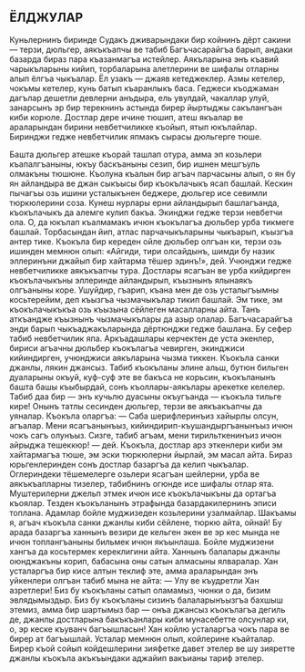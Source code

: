 ## ЁЛДЖУЛАР

Куньлернинъ биринде Судакъ дживарындаки бир койнинъ дёрт сакини — терзи, дюльгер, аякъкъапчы ве табиб Багъчасарайгъа барып, андаки базарда бираз пара къазанмагъа истейлер.
Аякъларына энъ къавий чарыкъларыны кийип, торбаларына алетлерини ве шифалы отларны алып ёлгъа чыкъалар.
Ёл узакъ — джаяв кетеджеклер.
Азмы кетелер, чокъмы кетелер, кунь батып къаранлыкъ баса.
Геджеси къоджаман дагълар дешетли девлерни анъдыра, ель увулдай, чакаллар улуй, занарсынъ эр бир терекнинъ астында бирер йыртыджы сакълангъан киби корюле.
Достлар дере ичине тюшип, атеш якъалар ве араларындан бирини невбетчиликке къойып, ятып юкълайлар.
Биринджи гедже невбетчилик япмакъ сырасы дюльгерге тюше.

Башта дюльгер атешке къорай ташлап отура, амма эп козьлери къапалгъаныны, юкъу баскъаныны сезип, бир ишнен мешгъуль олмакъны тюшюне.
Къолуна къалын бир агъач парчасыны алып, о ян бу ян айландыра ве джан сыкъысы бир къокълачыкъ ясап башлай.
Кескин пычагъы озь ишини усталыкънен беджере, дюльгер исе севимли тюркюлерини соза.
Кунеш нурлары ерни айландырып башлагъанда, къокълачыкъ да алемге кулип бакъа.
Экинджи гедже терзи невбетчи ола.
О, да юкълап къалмамакъ ичюн къокълагъа дюльбер урба тикмеге башлай.
Торбасындан йип, атлас парчачыкъларыны чыкъарып, къызгъа антер тике.
Къокъла бир кереден ойле дюльбер олгъан ки, терзи озь ишинден мемнюн олып: «Айгиди, тири олсайдынъ, шимди бу назик эллеринъни джайып бир хайтарма тёшер эдинъ!», дей.
Учюнджи гедже невбетчиликке аякъкъапчы тура.
Достлары ясагъан ве урба кийдирген къокълачыкъны эллеринде айландырып, къызнынъ ялынаякъ олгъаныны коре.
Ушуйдир, гъарип, къана мен де озь усталыгъымны косьтерейим, деп къызгъа чызмачыкълар тикип башлай.
Эм тике, эм къокълачыкъкъа озь къызына сёйлеген масалларны айта.
Танъ аткъандже къызнынъ чызмачыкълары да азыр олалар.
Багъчасарайгъа энди барып чыкъаджакъларында дёртюнджи гедже башлана.
Бу сефер табиб невбетчилик япа.
Аркъадашлары керчектен де уста экенлер, бириси агъачны дюльбер къокълагъа чевирген, экинджиси кийиндирген, учюнджиси аякъларына чызма тиккен.
Къокъла санки джанлы, лякин джансыз.
Табиб къокъланы элине альш, бутюн бильген дуаларыны окъуй, куф-суф эте ве бакъса не корьсин, къокъланынъ башта башы къыбырдай, сонъ къоллары-аякълары арекетке келелер.
Табиб даа бир — энъ кучьлю дуасыны окъугъанда — къокъла тильге кире!
Онынъ татлы сесинден дюльгер, терзи ве аякъакъапчы да уяналар.
Къокъла оларгъа: — Саба шерифлеринъиз хайырлы олсун, агъалар.
Мени ясагъанынъыз, кийиндирип-къушандыргъанынъыз ичюн чокъ сагъ олунъыз.
Сизге, табиб агъам, мени тирильткенинъиз ичюн айрыджа тешеккюр! — дей.
Къокъла, достлар арз эткенлери киби эм хайтармагъа тюше, эм эски тюркюлерни йырлай, эм масал айта.
Бираз юрьгенлеринден сонъ достлар базаргъа да келип чыкъалар.
Оглериндеки тёшемелерге озьлери ясагъан шейлерни, урба ве аякъкъапларны тизелер, табибнинъ огюнде исе шифалы отлар ята.
Муштерилерни джельп этмек ичюн исе къокълачыкъны да ортагъа къоялар.
Тезден къокъланынъ этрафында базардакилернинъ эписи топлана.
Адамлар бойле муджизеден козьлерини узалмайлар.
Шакъамы я, агъач къокъла санки джанлы киби сёйлене, тюркю айта, ойнай!
Бу арада базаргъа ханнынъ везири де кельген экен ве эр кес мында не ичюн топлангъаныны бильмек ичюн якъынлаша.
Бойле муджизени хангъа да косьтермек кереклигини айта.
Ханнынъ балалары джанлы оюнджакъны корип, бабасына оны сатын алмасыны ялваралар.
Хан усталаргъа бир кисе алтын теклиф эте, амма араларындан энъ уйкенлери олгъан табиб мына не айта:
— Улу ве къудретли Хан азретлери!
Биз бу къокъланы сатып оламамыз, чюнки о да, бизим эвлядымыздыр.
Биз бу къокъланы сизинъ балаларынъызгъа бахшыш этемиз, амма бир шартымыз бар — онъа джансыз къокълагъа дегиль де, джанлы достларына бакъкъанлары киби мунасебетте олсунлар ки, о, эр кеске къуванч багъышласын!
Хан койлю усталаргъа чокъ пара ве бирер ат багъышлай.
Усталар мемнюн олып, койлерине къайталар.
Бирер къой сойып койдешлерини зияфетке давет этелер ве шу зияретте джанлы къокъла акъкъындаки аджайип вакъианы тариф этелер.
